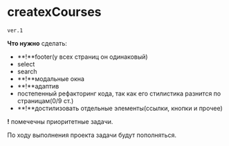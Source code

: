 # createxCourses

`ver.1`

**Что нужно** сделать:

- **!**footer(у всех страниц он одинаковый)
- select
- search
- **!**модальные окна
- **!**адаптив
- постепенный рефакторинг кода, так как его стилистика разнится по страницам(0/9 ст.)
- **!**достилизовать отдельные элементы(ссылки, кнопки и прочее)

**!** помечечны приоритетные задачи.

По ходу выполнения проекта задачи будут пополняться.
